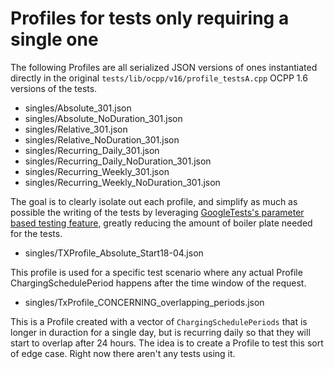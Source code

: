 # Profiles for tests only requiring a single one

The following Profiles are all serialized JSON versions of ones instantiated
directly in the original `tests/lib/ocpp/v16/profile_testsA.cpp` OCPP 1.6
versions of the tests.

* singles/Absolute_301.json
* singles/Absolute_NoDuration_301.json
* singles/Relative_301.json
* singles/Relative_NoDuration_301.json
* singles/Recurring_Daily_301.json
* singles/Recurring_Daily_NoDuration_301.json
* singles/Recurring_Weekly_301.json
* singles/Recurring_Weekly_NoDuration_301.json

The goal is to clearly isolate out each profile, and simplify as much as
possible the writing of the tests by leveraging
[GoogleTests's parameter based testing feature](https://google.github.io/googletest/reference/testing.html#TEST_P),
greatly reducing the amount of boiler plate needed for the tests.

* singles/TXProfile_Absolute_Start18-04.json

This profile is used for a specific test scenario where any actual Profile
ChargingSchedulePeriod happens after the time window of the request.

* singles/TxProfile_CONCERNING_overlapping_periods.json

This is a Profile created with a vector of `ChargingSchedulePeriods` that is
longer in duraction for a single day, but is recurring daily so that they
will start to overlap after 24 hours. The idea is to create a Profile to test
this sort of edge case. Right now there aren't any tests using it.